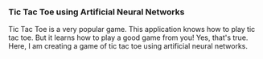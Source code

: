 ### Tic Tac Toe using Artificial Neural Networks

Tic Tac Toe is a very popular game. This application knows how to play tic tac toe. But it learns how to play a good game from you! Yes, that's true. Here, I am creating a game of tic tac toe using artificial neural networks. 

